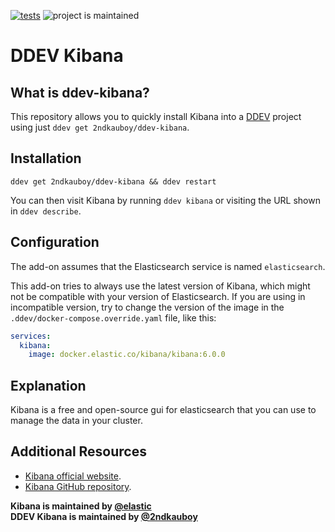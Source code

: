 [![tests](https://github.com/2ndkauboy/ddev-kibana/actions/workflows/tests.yml/badge.svg)](https://github.com/2ndkauboy/ddev-kibana/actions/workflows/tests.yml) ![project is maintained](https://img.shields.io/maintenance/yes/2024.svg)

# DDEV Kibana

## What is ddev-kibana?

This repository allows you to quickly install Kibana into a [DDEV](https://ddev.readthedocs.io) project using just `ddev get 2ndkauboy/ddev-kibana`.

## Installation

```
ddev get 2ndkauboy/ddev-kibana && ddev restart
```

You can then visit Kibana by running `ddev kibana` or visiting the URL shown in `ddev describe`.

## Configuration

The add-on assumes that the Elasticsearch service is named `elasticsearch`.

This add-on tries to always use the latest version of Kibana, which might not be compatible with your version of Elasticsearch. If you are using in incompatible version, try to change the version of the image in the `.ddev/docker-compose.override.yaml` file, like this:

```yaml
services:
  kibana:
    image: docker.elastic.co/kibana/kibana:6.0.0
```

## Explanation

Kibana is a free and open-source gui for elasticsearch that you can use to manage the data in your cluster.

## Additional Resources

- [Kibana official website](https://www.elastic.co/kibana).
- [Kibana GitHub repository](https://github.com/elastic/kibana).

**Kibana is maintained by [@elastic](https://github.com/cars10)**  
**DDEV Kibana is maintained by [@2ndkauboy](https://github.com/2ndkauboy)**
